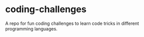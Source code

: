 # coding-challenges
A repo for fun coding challenges to learn code tricks in different programming languages.
